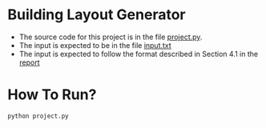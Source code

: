 # Building Layout Generator

- The source code for this project is in the file [project.py](project.py).
- The input is expected to be in the file [input.txt](input.txt) 
- The input is expected to follow the format described in Section 4.1 in the [report](Report.pdf)

# How To Run?
```bash
python project.py
```
